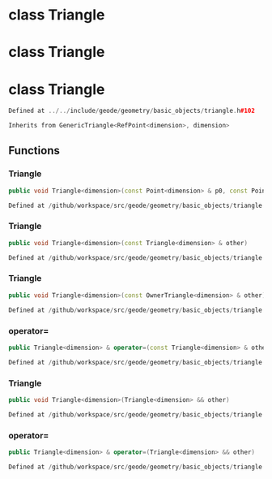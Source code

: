 # class Triangle

# class Triangle

# class Triangle

```cpp
Defined at ../../include/geode/geometry/basic_objects/triangle.h#102
```

```cpp
Inherits from GenericTriangle<RefPoint<dimension>, dimension>
```



## Functions

### Triangle

```cpp
public void Triangle<dimension>(const Point<dimension> & p0, const Point<dimension> & p1, const Point<dimension> & p2)
```

```cpp
Defined at /github/workspace/src/geode/geometry/basic_objects/triangle.cpp#297
```

### Triangle

```cpp
public void Triangle<dimension>(const Triangle<dimension> & other)
```

```cpp
Defined at /github/workspace/src/geode/geometry/basic_objects/triangle.cpp#304
```

### Triangle

```cpp
public void Triangle<dimension>(const OwnerTriangle<dimension> & other)
```

```cpp
Defined at /github/workspace/src/geode/geometry/basic_objects/triangle.cpp#309
```

### operator=

```cpp
public Triangle<dimension> & operator=(const Triangle<dimension> & other)
```

```cpp
Defined at /github/workspace/src/geode/geometry/basic_objects/triangle.cpp#314
```

### Triangle

```cpp
public void Triangle<dimension>(Triangle<dimension> && other)
```

```cpp
Defined at /github/workspace/src/geode/geometry/basic_objects/triangle.cpp#321
```

### operator=

```cpp
public Triangle<dimension> & operator=(Triangle<dimension> && other)
```

```cpp
Defined at /github/workspace/src/geode/geometry/basic_objects/triangle.cpp#326
```



